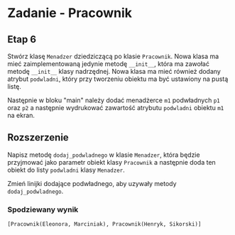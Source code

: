 # Zadanie - Pracownik

## Etap 6

Stwórz klasę `Menadzer` dziedziczącą po klasie `Pracownik`. 
Nowa klasa ma mieć zaimplementowaną jedynie metodę `__init__`, która ma zawołać metodę `__init__` klasy nadrzędnej.
Nowa klasa ma mieć również dodany atrybut `podwladni`, który przy tworzeniu obiektu ma być ustawiony na pustą listę.

Następnie w bloku "main" należy dodać menadżerce `m1` podwładnych `p1` oraz `p2` a następnie wydrukować zawartość atrybutu `podwladni` obiektu `m1` na ekran.

## Rozszerzenie

Napisz metodę `dodaj_podwladnego` w klasie `Menadzer`, która będzie przyjmować jako parametr obiekt klasy `Pracownik` a następnie doda ten obiekt do listy `podwladni` klasy `Menadzer`. 

Zmień linijki dodające podwładnego, aby uzywały metody `dodaj_podwladnego`.

### Spodziewany wynik
```
[Pracownik(Eleonora, Marciniak), Pracownik(Henryk, Sikorski)]
```
